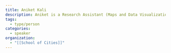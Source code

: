 ```yaml
---
title: Aniket Kali
description: Aniket is a Research Assistant (Maps and Data Visualization) at the School of Cities.
tags:
  - type/person
categories:
  - speaker
organization:
  - "[[School of Cities]]"
---
```

